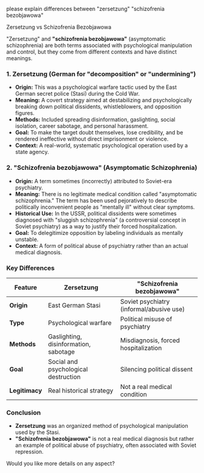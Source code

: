 please explain differences between "zersetzung" "schizofrenia bezobjawowa"

Zersetzung vs Schizofrenia Bezobjawowa

"Zersetzung" and **"schizofrenia bezobjawowa"** (asymptomatic schizophrenia) are both terms associated with psychological manipulation and control, but they come from different contexts and have distinct meanings.

### **1. Zersetzung (German for "decomposition" or "undermining")**
- **Origin:** This was a psychological warfare tactic used by the East German secret police (Stasi) during the Cold War.
- **Meaning:** A covert strategy aimed at destabilizing and psychologically breaking down political dissidents, whistleblowers, and opposition figures.
- **Methods:** Included spreading disinformation, gaslighting, social isolation, career sabotage, and personal harassment.
- **Goal:** To make the target doubt themselves, lose credibility, and be rendered ineffective without direct imprisonment or violence.
- **Context:** A real-world, systematic psychological operation used by a state agency.

### **2. "Schizofrenia bezobjawowa" (Asymptomatic Schizophrenia)**
- **Origin:** A term sometimes (incorrectly) attributed to Soviet-era psychiatry.
- **Meaning:** There is no legitimate medical condition called "asymptomatic schizophrenia." The term has been used pejoratively to describe politically inconvenient people as "mentally ill" without clear symptoms.
- **Historical Use:** In the USSR, political dissidents were sometimes diagnosed with "sluggish schizophrenia" (a controversial concept in Soviet psychiatry) as a way to justify their forced hospitalization.
- **Goal:** To delegitimize opposition by labeling individuals as mentally unstable.
- **Context:** A form of political abuse of psychiatry rather than an actual medical diagnosis.

### **Key Differences**
| Feature | Zersetzung | "Schizofrenia bezobjawowa" |
|---------|------------|----------------------------|
| **Origin** | East German Stasi | Soviet psychiatry (informal/abusive use) |
| **Type** | Psychological warfare | Political misuse of psychiatry |
| **Methods** | Gaslighting, disinformation, sabotage | Misdiagnosis, forced hospitalization |
| **Goal** | Social and psychological destruction | Silencing political dissent |
| **Legitimacy** | Real historical strategy | Not a real medical condition |

### **Conclusion**
- **Zersetzung** was an organized method of psychological manipulation used by the Stasi.
- **"Schizofrenia bezobjawowa"** is not a real medical diagnosis but rather an example of political abuse of psychiatry, often associated with Soviet repression.

Would you like more details on any aspect?
